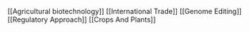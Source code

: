 [[Agricultural biotechnology]]
[[International Trade]]
[[Genome Editing]]
[[Regulatory Approach]]
[[Crops And Plants]]
